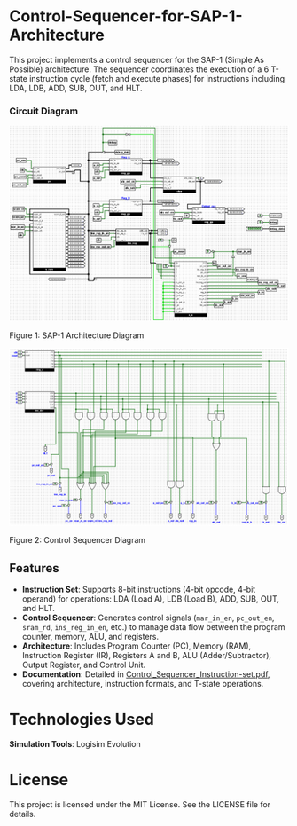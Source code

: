 # Control-Sequencer-for-SAP-1-Architecture
This project implements a control sequencer for the SAP-1 (Simple As Possible) architecture. The sequencer coordinates the execution of a 6 T-state instruction cycle (fetch and execute phases) for instructions including LDA, LDB, ADD, SUB, OUT, and HLT. 

### Circuit Diagram
![Circuit Diagram](SAP.png)

Figure 1: SAP-1 Architecture Diagram

![Circuit Diagram](CS.png)

Figure 2: Control Sequencer Diagram

## Features
- **Instruction Set**: Supports 8-bit instructions (4-bit opcode, 4-bit operand) for operations: LDA (Load A), LDB (Load B), ADD, SUB, OUT, and HLT.
- **Control Sequencer**: Generates control signals (`mar_in_en`, `pc_out_en`, `sram_rd`, `ins_reg_in_en`, etc.) to manage data flow between the program counter, memory, ALU, and registers.
- **Architecture**: Includes Program Counter (PC), Memory (RAM), Instruction Register (IR), Registers A and B, ALU (Adder/Subtractor), Output Register, and Control Unit.
- **Documentation**: Detailed in [Control_Sequencer_Instruction-set.pdf](https://github.com/sadia-marzia/Control-Sequencer-for-SAP-1-Architecture/blob/main/Control_Sequencer_Instruction-set.pdf), covering architecture, instruction formats, and T-state operations.
# Technologies Used

**Simulation Tools**: Logisim Evolution

# License
This project is licensed under the MIT License. See the LICENSE file for details.

